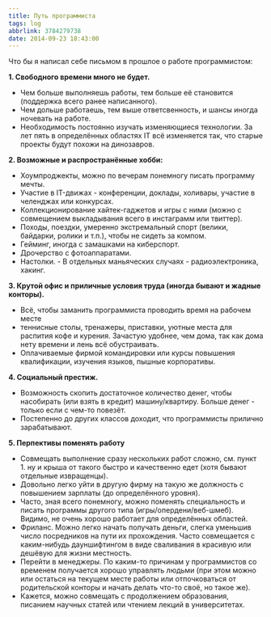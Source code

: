 ```yaml
---
title: Путь программиста
tags: log
abbrlink: 3784279738
date: 2014-09-23 18:43:00
---
```

Что бы я написал себе письмом в прошлое о работе программистом:

**1. Свободного времени много не будет.**
- Чем больше выполняешь работы, тем больше её становится (поддержка всего ранее написанного).
- Чем дольше работаешь, тем выше ответсвенность, и шансы иногда ночевать на работе.
- Необходимость постоянно изучать изменяющиеся технологии. За лет пять в определённых областях IT всё изменяется так, что старые проекты будут похожи на динозавров.

**2. Возможные и распространённые хобби:**
- Хоумпроджекты, можно по вечерам понемногу писать программу мечты.
- Участие в IT-движах - конференции, доклады, холивары, участие в челенджах или конкурсах.
- Коллекционирование хайтек-гаджетов и игры с ними (можно с совмещением выкладывания всего в инстаграмм или твиттер).
- Походы, поездки, умеренно экстремальный спорт (велики, байдарки, ролики и т.п.), чтобы не сидеть за компом.
- Гейминг, иногда с замашками на киберспорт.
- Дрочерство с фотоаппаратами.
- Настолки. - В отдельных маньяческих случаях - радиоэлектроника, хакинг.

**3. Крутой офис и приличные условия труда (иногда бывают и жадные конторы).**
- Всё, чтобы заманить программиста проводить время на рабочем месте
- теннисные столы, тренажеры, приставки, уютные места для распития кофе и курения. Зачастую удобнее, чем дома, так как дома нету времени и лень всё обустраивать.
- Оплачиваемые фирмой командировки или курсы повышения квалификации, изучения языков, пышные корпоративы.

**4. Социальный престиж.** 
- Возможность скопить достаточное количество денег, чтобы насобирать (или взять в кредит) машину/квартиру. Больше денег - только если с чем-то повезёт.
- Постепенно до других классов доходит, что программисты прилично зарабатывают.

**5. Перпективы поменять работу**
- Совмещать выполнение сразу нескольких работ сложно, см. пункт 1. ну и крыша от такого быстро и качественно едет (хотя бывают отдельные извращенцы).
- Довольно легко уйти в другую фирму на такую же должность с повышением зарплаты (до определённого уровня).
- Часто, зная всего понемногу, можно поменять специальность и писать программы другого типа (игры/опердени/веб-шмеб). Видимо, не очень хорошо работает для определённых областей.
- Фриланс. Можно легко начать получать деньги, слегка уменьшив число посредников на пути их прохождения. Часто совмещается с каким-нибудь дауншифтингом в виде сваливания в красивую или дешёвую для жизни местность.
- Перейти в менеджеры. По каким-то причинам у программистов со временем получается хорошо управлять людьми (при этом можно или остаться на текущем месте работы или отпочковаться от родительской конторы и начать делать что-то своё, но такое же).
- Кажется, можно совмещать с продолжением образования, писанием научных статей или чтением лекций в университетах.